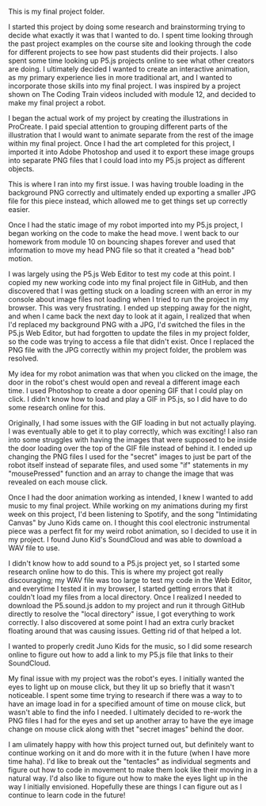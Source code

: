 This is my final project folder.

I started this project by doing some research and brainstorming trying to decide what exactly it was that I wanted to do. I spent time looking through the past project examples on the course site and looking through the code for different projects to see how past students did their projects. I also spent some time looking up P5.js projects online to see what other creators are doing. I ultimately decided I wanted to create an interactive animation, as my primary experience lies in more traditional art, and I wanted to incorporate those skills into my final project. I was inspired by a project shown on The Coding Train videos included with module 12, and decided to make my final project a robot.

I began the actual work of my project by creating the illustrations in ProCreate. I paid special attention to grouping different parts of the illustration that I would want to animate separate from the rest of the image within my final project. Once I had the art completed for this project, I imported it into Adobe Photoshop and used it to export these image groups into separate PNG files that I could load into my P5.js project as different objects.

This is where I ran into my first issue. I was having trouble loading in the background PNG correctly and ultimately ended up exporting a smaller JPG file for this piece instead, which allowed me to get things set up correctly easier. 

Once I had the static image of my robot imported into my P5.js project, I began working on the code to make the head move. I went back to our homework from module 10 on bouncing shapes forever and used that information to move my head PNG file so that it created a "head bob" motion.

I was largely using the P5.js Web Editor to test my code at this point. I copied my new working code into my final project file in GitHub, and then discovered that I was getting stuck on a loading screen with an error in my console about image files not loading when I tried to run the project in my browser. This was very frustrating. I ended up stepping away for the night, and when I came back the next day to look at it again, I realized that when I'd replaced my background PNG with a JPG, I'd switched the files in the P5.js Web Editor, but had forgotten to update the files in my project folder, so the code was trying to access a file that didn't exist. Once I replaced the PNG file with the JPG correctly within my project folder, the problem was resolved.

My idea for my robot animation was that when you clicked on the image, the door in the robot's chest would open and reveal a different image each time. I used Photoshop to create a door opening GIF that I could play on click. I didn't know how to load and play a GIF in P5.js, so I did have to do some research online for this. 

Originally, I had some issues with the GIF loading in but not actually playing. I was eventually able to get it to play correctly, which was exciting! I also ran into some struggles with having the images that were supposed to be inside the door loading over the top of the GIF file instead of behind it. I ended up changing the PNG files I used for the "secret" images to just be part of the robot itself instead of separate files, and used some "if" statements in my "mousePressed" function and an array to change the image that was revealed on each mouse click. 

Once I had the door animation working as intended, I knew I wanted to add music to my final project. While working on my animations during my first week on this project, I'd been listening to Spotify, and the song "Intimidating Canvas" by Juno Kids came on. I thought this cool electronic instrumental piece was a perfect fit for my weird robot animation, so I decided to use it in my project. I found Juno Kid's SoundCloud and was able to download a WAV file to use. 

I didn't know how to add sound to a P5.js project yet, so I started some research online how to do this. This is where my project got really discouraging; my WAV file was too large to test my code in the Web Editor, and everytime I tested it in my browser, I started getting errors that it couldn't load my files from a local directory. Once I realized I needed to download the P5.sound.js addon to my project and run it through GitHub directly to resolve the "local directory" issue, I got everything to work correctly. I also discovered at some point I had an extra curly bracket floating around that was causing issues. Getting rid of that helped a lot.

I wanted to properly credit Juno Kids for the music, so I did some research online to figure out how to add a link to my P5.js file that links to their SoundCloud.

My final issue with my project was the robot's eyes. I initially wanted the eyes to light up on mouse click, but they lit up so briefly that it wasn't noticeable. I spent some time trying to research if there was a way to to have an image load in for a specified amount of time on mouse click, but wasn't able to find the info I needed. I ultimately decided to re-work the PNG files I had for the eyes and set up another array to have the eye image change on mouse click along with thet "secret images" behind the door. 

I am ulimately happy with how this project turned out, but definitely want to continue working on it and do more with it in the future (when I have more time haha). I'd like to break out the "tentacles" as individual segments and figure out how to code in movement to make them look like their moving in a natural way. I'd also like to figure out how to make the eyes light up in the way I initially envisioned. Hopefully these are things I can figure out as I continue to learn code in the future!